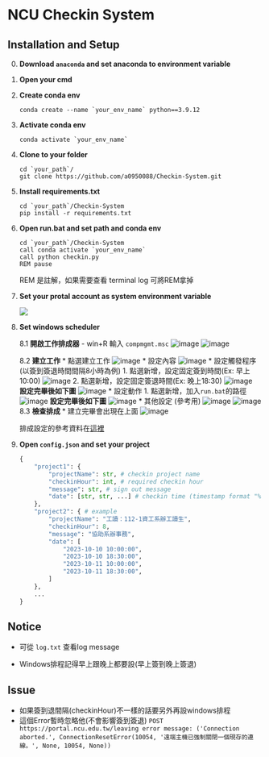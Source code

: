 # NCU Checkin System

## Installation and Setup

0. **Download `anaconda` and set anaconda to environment variable**

1. **Open your cmd**

2. **Create conda env**
    ```bash= 
    conda create --name `your_env_name` python==3.9.12
    ```

3. **Activate conda env**
    ```bash= 
    conda activate `your_env_name`
    ```

4. **Clone to your folder**
    ```bash= 
    cd `your_path`/
    git clone https://github.com/a0950088/Checkin-System.git
    ```

5. **Install requirements.txt**
    ```bash= 
    cd `your_path`/Checkin-System
    pip install -r requirements.txt
    ```

6. **Open run.bat and set path and conda env**
    ```bash=
    cd `your_path`/Checkin-System
    call conda activate `your_env_name`
    call python checkin.py
    REM pause
    ```
    REM 是註解，如果需要查看 terminal log 可將REM拿掉

7. **Set your protal account as system environment variable**
    
    ![](https://i.imgur.com/OBdl6F5.png)

8. **Set windows scheduler**

   8.1 **開啟工作排成器**
       - win+R 輸入 `compmgmt.msc`
       ![image](https://github.com/user-attachments/assets/e577add5-ed2b-42ac-898b-9de972b6b940)
       ![image](https://github.com/user-attachments/assets/5aadc25c-e4a0-4c76-8b25-2bd8ac568f06)

   8.2 **建立工作**
       * 點選建立工作
       ![image](https://github.com/user-attachments/assets/c7bae3a5-dc22-4a86-96c5-31c03309d59e)
       * 設定內容
       ![image](https://github.com/user-attachments/assets/beed09fc-b231-471b-88e2-45dac273d544)
       * 設定觸發程序 (以簽到簽退時間間隔8小時為例)
            1. 點選新增，設定固定簽到時間(Ex: 早上10:00)
               ![image](https://github.com/user-attachments/assets/03ee63c5-10cd-4292-8224-90afea9909e4)
            2. 點選新增，設定固定簽退時間(Ex: 晚上18:30)
               ![image](https://github.com/user-attachments/assets/ca814a66-b08c-4f6e-a87c-a1f73ac5c2bd)
           **設定完畢後如下圖**
           ![image](https://github.com/user-attachments/assets/91a41b70-418d-4ce2-8a93-e2c5dd24b4f2)
       * 設定動作
           1. 點選新增，加入`run.bat`的路徑
               ![image](https://github.com/user-attachments/assets/814c3165-c09e-4075-b677-641e2c83f9a9)
           **設定完畢後如下圖**
           ![image](https://github.com/user-attachments/assets/bcc340ef-4214-45dc-b7b1-afd8d632b5c2)
       * 其他設定 (參考用)
           ![image](https://github.com/user-attachments/assets/cf239c47-7b73-42fe-8acd-4298b683c48d)
           ![image](https://github.com/user-attachments/assets/e8b23ec3-16f5-4dbd-8085-71f7eb87dabf)
   8.3 **檢查排成**
       * 建立完畢會出現在上面
       ![image](https://github.com/user-attachments/assets/839466cd-9a08-4761-b6d3-1ce8124dc665)

   排成設定的參考資料在[這裡](https://titangene.github.io/article/set-up-windows-task-scheduler-to-periodically-execute-python-crawler.html)

10. **Open `config.json` and set your project**
    ```python
    {
        "project1": {
            "projectName": str, # checkin project name
            "checkinHour": int, # required checkin hour
            "message": str, # sign out message
            "date": [str, str, ...] # checkin time (timestamp format "%Y-%m-%d %H:%M:%S")
        },
        "project2": { # example
            "projectName": "工讀：112-1資工系辦工讀生",
            "checkinHour": 8,
            "message": "協助系辦事務",
            "date": [
                "2023-10-10 10:00:00",
                "2023-10-10 18:30:00",
                "2023-10-11 10:00:00",
                "2023-10-11 18:30:00",
            ]
        },
        ...
    }
    ```

## Notice

* 可從 `log.txt` 查看log message

* Windows排程記得早上跟晚上都要設(早上簽到晚上簽退)

## Issue

* 如果簽到退間隔(checkinHour)不一樣的話要另外再設windows排程
* 這個Error暫時忽略他(不會影響簽到簽退) `POST https://portal.ncu.edu.tw/leaving error message: ('Connection aborted.', ConnectionResetError(10054, '遠端主機已強制關閉一個現存的連線。', None, 10054, None)) `
